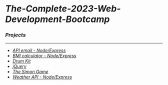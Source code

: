 <h1><em>The-Complete-2023-Web-Development-Bootcamp<em></h1>
    <h3>Projects</h3>
    <hr>
        <ul>
            <li><a href="https://github.com/mvstoyan/The-Complete-2023-Web-Development-Bootcamp/tree/main/ApiEmail">API email - Node/Express</a></li>
            <li><a href="https://github.com/mvstoyan/The-Complete-2023-Web-Development-Bootcamp/tree/main/BMI%20calculator">BMI calculator - Node/Express</a></li>
            <li><a href="https://github.com/mvstoyan/The-Complete-2023-Web-Development-Bootcamp/tree/main/Drum%20Kit">Drum Kit</a></li>
            <li><a href="https://github.com/mvstoyan/The-Complete-2023-Web-Development-Bootcamp/tree/main/jQuery">jQuery</a></li>
            <li><a href="https://github.com/mvstoyan/The-Complete-2023-Web-Development-Bootcamp/tree/main/The%20Simon%20Game">The Simon Game</a></li>
            <li><a href="https://github.com/mvstoyan/The-Complete-2023-Web-Development-Bootcamp/tree/main/weather">Weather API - Node/Express</a></li>
        </ul>
